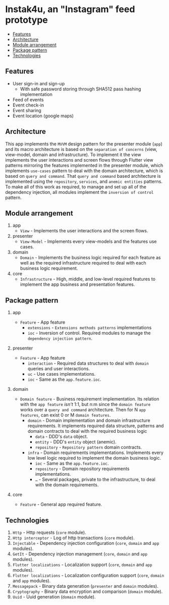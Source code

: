 # Instak4u, an "Instagram" feed prototype
- [Features](#features)
- [Architecture](#architecture)
- [Module arrangement](#module-arrangement)
- [Package pattern](#package-pattern)
- [Technologies](#technologies)
## Features
* User sign-in and sign-up
    * With safe password storing through SHA512 pass hashing implementation
* Feed of events
* Event check-in
* Event sharing
* Event location (google maps)

## Architecture
This app implements the `MVVM` design pattern for the presenter module (`app`) and its macro architecture is based on the `separation of concerns` (view, view-model, domain and infrastructure).
To implement it the view implements the user interactions and screen flows through Flutter view patterns mirroring the features implemented in the presenter module, which implements `use-cases` pattern to deal with the domain architecture, which is based on `query and command`. That `query and command` based architecture is implemented using the `repository`, `services`, and `anemic entities` patterns.</br>
To make all of this work as required, to manage and set up all of the dependency injection, all modules implement the `inversion of control` pattern.

## Module arrangement
1. app
    * `View` - Implements the user interactions and the screen flows.
2. presenter
    * `View-Model` - Implements every view-models and the features use cases.
3. domain
    * `Domain` - Implements the business logic required for each feature as well as the required infrastructure required to deal with each business logic requirement.
4. core
    * `Infrastructure` - High, middle, and low-level required features to implement the app business and presentation features.

## Package pattern
1. app
    * `Feature` - App feature
        * `extensions` - `Extensions methods patterns` implementations
        * `ioc` - Inversion of control. Required modules to manage the `dependency injection pattern`.
2. presenter
    * `Feature` - App feature
        * `interaction` - Required data structures to deal with `domain` queries and user interactions.
        * `uc` - Use cases implementations.
        * `ioc` - Same as the `app.feature.ioc`.

3. domain
    * `Domain feature` - Business requirement implementation. Its relation with the `app feature` *isn't* 1:1, but n:m since the `domain feature` works over a `query and command` architecture. Then for N `app features`, can exist 0 or M `domain features`.
        * `domain` - Domain implementation and domain infrastructure requirements. It implements required data structure, patterns and domain contracts to deal with the required business logic
            * `data` - DDD's `data` object.
            * `entity` - DDD's `entity` object (anemic).
            * `repository` - `Repository pattern` domain contracts.
        * `infra` - Domain requirements implementations. Implements every low level logic required to implement the domain business logic.
            * `ioc` - Same as the `app.feature.ioc`.
            * `repository` - Domain repository requirements implementations.
            *  `…` - Several packages, private to the infrastructure, to deal with the domain requirements.
4. core
    * `Feature` - General app required feature.

## Technologies
1. `Http` - Http requests (`core` module).
2. `Http interceptor` - Log of http transactions (`core` module).
3. `Injectable` - Dependency injection configuration (`core`, `domain` and `app` modules).
4. `GetIt` - Dependency injection management (`core`, `domain` and `app` modules).
5. `Flutter localizations` - Localization support (`core`, `domain` and `app` modules).
6. `Flutter localizations` - Localization configuration support (`core`, `domain` and `app` modules).
7. `Messagepack` - Binary data generation (`presenter` and `domain` modules).
8. `Cryptography` - Binary data encryption and comparison (`domain` module).
9. `Uuid` - Uuid generation (`domain` module).